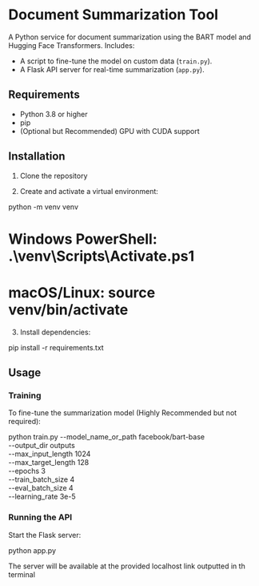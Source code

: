  # Document Summarization Tool

A Python service for document summarization using the BART model and Hugging Face Transformers. Includes:

* A script to fine-tune the model on custom data (`train.py`).
* A Flask API server for real-time summarization (`app.py`).

## Requirements

* Python 3.8 or higher
* pip
* (Optional but Recommended) GPU with CUDA support



## Installation

1. Clone the repository

2. Create and activate a virtual environment:


python -m venv venv
# Windows PowerShell: .\venv\Scripts\Activate.ps1
# macOS/Linux: source venv/bin/activate


3. Install dependencies:

pip install -r requirements.txt


## Usage

### Training

To fine-tune the summarization model (Highly Recommended but not required):


python train.py --model_name_or_path facebook/bart-base \
--output_dir outputs \
--max_input_length 1024 \
--max_target_length 128 \
--epochs 3 \
--train_batch_size 4 \
--eval_batch_size 4 \
--learning_rate 3e-5


### Running the API

Start the Flask server:

python app.py

The server will be available at the provided localhost link outputted in th terminal
